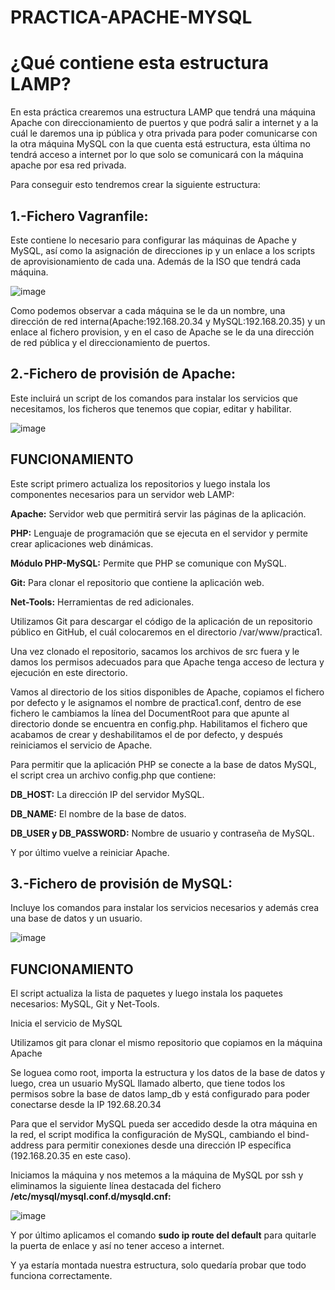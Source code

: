 # PRACTICA-APACHE-MYSQL

<h1>¿Qué contiene esta estructura LAMP?</h1>

En esta práctica crearemos una estructura LAMP que tendrá una máquina Apache con direccionamiento de puertos y que podrá salir a internet y a la cuál le daremos una ip pública y otra privada para poder comunicarse con la otra máquina MySQL con la que cuenta está estructura, esta última no tendrá acceso a internet por lo que solo se comunicará con la máquina apache por esa red privada.

Para conseguir esto tendremos crear la siguiente estructura:

<h2>1.-Fichero Vagranfile:</h2> Este contiene lo necesario para configurar las máquinas de Apache y MySQL, así como la asignación de direcciones ip y un enlace a los scripts de aprovisionamiento de cada una. Además de la ISO que tendrá cada máquina.

![image](https://github.com/user-attachments/assets/1904d57c-4124-42c9-b5a5-85b734f7c7d8)

Como podemos observar a cada máquina se le da un nombre, una dirección de red interna(Apache:192.168.20.34 y MySQL:192.168.20.35) y un enlace al fichero provision, y en el caso de Apache se le da una dirección de red pública y el direccionamiento de puertos.

<h2>2.-Fichero de provisión de Apache:</h2> Este incluirá un script de los comandos para instalar los servicios que necesitamos, los ficheros que tenemos que copiar, editar y habilitar.


![image](https://github.com/user-attachments/assets/ec22a7e2-a8aa-4128-935c-be9d31d8b5a0)

<h2>FUNCIONAMIENTO</h2> 

Este script primero actualiza los repositorios y luego instala los componentes necesarios para un servidor web LAMP:

<b>Apache:</b> Servidor web que permitirá servir las páginas de la aplicación.

<b>PHP:</b> Lenguaje de programación que se ejecuta en el servidor y permite crear aplicaciones web dinámicas.

<b>Módulo PHP-MySQL:</b> Permite que PHP se comunique con MySQL.

<b>Git:</b> Para clonar el repositorio que contiene la aplicación web.

<b>Net-Tools:</b> Herramientas de red adicionales.

Utilizamos Git para descargar el código de la aplicación de un repositorio público en GitHub, el cuál colocaremos en el directorio /var/www/practica1.

Una vez clonado el repositorio, sacamos los archivos de src fuera y le damos los permisos adecuados para que Apache tenga acceso de lectura y ejecución en este directorio.

Vamos al directorio de los sitios disponibles de Apache, copiamos el fichero por defecto y le asignamos el nombre de practica1.conf, dentro de ese fichero le cambiamos la línea del DocumentRoot para que apunte al directorio donde se encuentra en config.php. Habilitamos el fichero que acabamos de crear y deshabilitamos el de por defecto, y después reiniciamos el servicio de Apache.

Para permitir que la aplicación PHP se conecte a la base de datos MySQL, el script crea un archivo config.php que contiene:

<b>DB_HOST:</b> La dirección IP del servidor MySQL.

<b>DB_NAME:</b> El nombre de la base de datos.

<b>DB_USER y DB_PASSWORD:</b> Nombre de usuario y contraseña de MySQL.

Y por último vuelve a reiniciar Apache.

<h2>3.-Fichero de provisión de MySQL:</h2> 
Incluye los comandos para instalar los servicios necesarios y además crea una base de datos y un usuario.

![image](https://github.com/user-attachments/assets/2c6b52ed-3295-43c6-a6b0-4394dbd3db10)

<h2>FUNCIONAMIENTO</h2>

El script actualiza la lista de paquetes y luego instala los paquetes necesarios: MySQL, Git y Net-Tools.

Inicia el servicio de MySQL

Utilizamos git para clonar el mismo repositorio que copiamos en la máquina Apache

Se loguea como root, importa la estructura y los datos de la base de datos y luego, crea un usuario MySQL llamado alberto, que tiene todos los permisos sobre la base de datos lamp_db y está configurado para poder conectarse desde la IP 192.68.20.34

Para que el servidor MySQL pueda ser accedido desde la otra máquina en la red, el script modifica la configuración de MySQL, cambiando el bind-address para permitir conexiones desde una dirección IP específica (192.168.20.35 en este caso).

Iniciamos la máquina y nos metemos a la máquina de MySQL por ssh y eliminamos la siguiente línea destacada del fichero <b>/etc/mysql/mysql.conf.d/mysqld.cnf:</b>

![image](https://github.com/user-attachments/assets/5facc9a9-53de-4f7e-8b0c-a08b9b153a06)

Y por último aplicamos el comando <b>sudo ip route del default</b> para quitarle la puerta de enlace y así no tener acceso a internet.

Y ya estaría montada nuestra estructura, solo quedaría probar que todo funciona correctamente.
